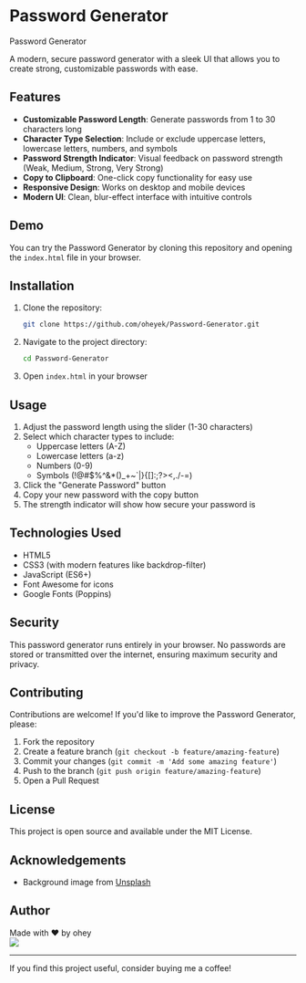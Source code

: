 # Password Generator

Password Generator

A modern, secure password generator with a sleek UI that allows you to create strong, customizable passwords with ease.

## Features

- **Customizable Password Length**: Generate passwords from 1 to 30 characters long
- **Character Type Selection**: Include or exclude uppercase letters, lowercase letters, numbers, and symbols
- **Password Strength Indicator**: Visual feedback on password strength (Weak, Medium, Strong, Very Strong)
- **Copy to Clipboard**: One-click copy functionality for easy use
- **Responsive Design**: Works on desktop and mobile devices
- **Modern UI**: Clean, blur-effect interface with intuitive controls

## Demo

You can try the Password Generator by cloning this repository and opening the `index.html` file in your browser.

## Installation

1. Clone the repository:
   ```bash
   git clone https://github.com/oheyek/Password-Generator.git
   ```

2. Navigate to the project directory:
   ```bash
   cd Password-Generator
   ```

3. Open `index.html` in your browser

## Usage

1. Adjust the password length using the slider (1-30 characters)
2. Select which character types to include:
   - Uppercase letters (A-Z)
   - Lowercase letters (a-z)
   - Numbers (0-9)
   - Symbols (!@#$%^&*()_+~`|}{[]\:;?><,./-=)
3. Click the "Generate Password" button
4. Copy your new password with the copy button
5. The strength indicator will show how secure your password is

## Technologies Used

- HTML5
- CSS3 (with modern features like backdrop-filter)
- JavaScript (ES6+)
- Font Awesome for icons
- Google Fonts (Poppins)

## Security

This password generator runs entirely in your browser. No passwords are stored or transmitted over the internet, ensuring maximum security and privacy.

## Contributing

Contributions are welcome! If you'd like to improve the Password Generator, please:

1. Fork the repository
2. Create a feature branch (`git checkout -b feature/amazing-feature`)
3. Commit your changes (`git commit -m 'Add some amazing feature'`)
4. Push to the branch (`git push origin feature/amazing-feature`)
5. Open a Pull Request

## License

This project is open source and available under the MIT License.

## Acknowledgements

- Background image from [Unsplash](https://unsplash.com)

## Author

Made with ❤️ by ohey<br>
<a href="https://www.buymeacoffee.com/ohey"><img src="https://img.buymeacoffee.com/button-api/?text=Buy me a coffee&emoji=&slug=ohey&button_colour=BD5FFF&font_colour=ffffff&font_family=Lato&outline_colour=000000&coffee_colour=FFDD00" /></a>

---

If you find this project useful, consider buying me a coffee!
